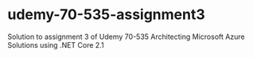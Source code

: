 # udemy-70-535-assignment3
Solution to assignment 3 of Udemy 70-535 Architecting Microsoft Azure Solutions using .NET Core 2.1
